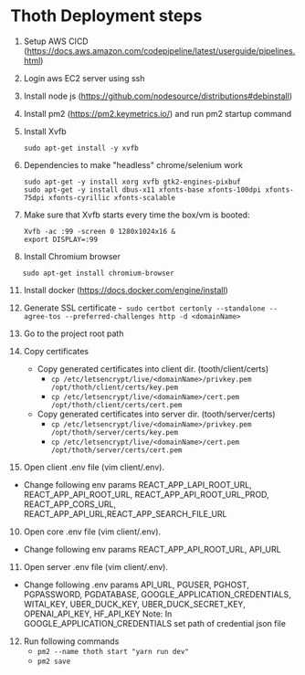 # Thoth Deployment steps

1. Setup AWS CICD (https://docs.aws.amazon.com/codepipeline/latest/userguide/pipelines.html)

2. Login aws EC2 server using ssh

3. Install node js (https://github.com/nodesource/distributions#debinstall)
4. Install pm2 (https://pm2.keymetrics.io/) and run pm2 startup command

5. Install Xvfb
   ```
   sudo apt-get install -y xvfb
   ```
6. Dependencies to make "headless" chrome/selenium work
   ```
   sudo apt-get -y install xorg xvfb gtk2-engines-pixbuf
   sudo apt-get -y install dbus-x11 xfonts-base xfonts-100dpi xfonts-75dpi xfonts-cyrillic xfonts-scalable
   ```
7. Make sure that Xvfb starts every time the box/vm is booted:
   ```
   Xvfb -ac :99 -screen 0 1280x1024x16 &
   export DISPLAY=:99
   ```
8. Install Chromium browser

```
   sudo apt-get install chromium-browser
```

11. Install docker (https://docs.docker.com/engine/install)

12. Generate SSL certificate -` sudo certbot certonly --standalone --agree-tos --preferred-challenges http -d <domainName>`

13. Go to the project root path

14. Copy certificates

    - Copy generated certificates into client dir. (tooth/client/certs)
      - `cp /etc/letsencrypt/live/<domainName>/privkey.pem /opt/thoth/client/certs/key.pem`
      - `cp /etc/letsencrypt/live/<domainName>/cert.pem /opt/thoth/client/certs/cert.pem`
    - Copy generated certificates into server dir. (tooth/server/certs)
      - `cp /etc/letsencrypt/live/<domainName>/privkey.pem /opt/thoth/server/certs/key.pem`
      - `cp /etc/letsencrypt/live/<domainName>/cert.pem /opt/thoth/server/certs/cert.pem`

15. Open client .env file (vim client/.env).

- Change following env params REACT_APP_LAPI_ROOT_URL, REACT_APP_API_ROOT_URL, REACT_APP_API_ROOT_URL_PROD, REACT_APP_CORS_URL, REACT_APP_API_URL,REACT_APP_SEARCH_FILE_URL

10. Open core .env file (vim client/.env).

- Change following env params REACT_APP_API_ROOT_URL, API_URL

11. Open server .env file (vim client/.env).

- Change following .env params API_URL, PGUSER, PGHOST, PGPASSWORD, PGDATABASE, GOOGLE_APPLICATION_CREDENTIALS, WITAI_KEY, UBER_DUCK_KEY, UBER_DUCK_SECRET_KEY, OPENAI_API_KEY, HF_API_KEY
  Note: In GOOGLE_APPLICATION_CREDENTIALS set path of credential json file

12. Run following commands
    - `pm2 --name thoth start "yarn run dev"`
    - `pm2 save`
